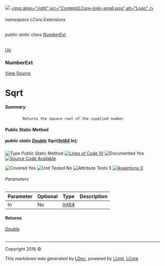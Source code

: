 ![](Content/LCore-banner-small.png "")
[&lt;img align=&quot;right&quot; src=&quot;Content/LCore-logo-small.png&quot; alt=&quot;Logo&quot; /&gt;](../README.md)

###### namespace LCore.Extensions

###### public static class [NumberExt](docs/NumberExt.md)
[Up](docs/NumberExt.md)

### NumberExt
[View Source](Extensions/Value%20Types/NumberExt.cs)

# Sqrt

##### Summary

            Returns the square root of the supplied number
            

#### Public Static Method

##### public static <a href="https://msdn.microsoft.com/en-us/library/system.double.aspx" alt="">Double</a> Sqrt(<a href="https://msdn.microsoft.com/en-us/library/system.int64.aspx" alt="">Int64</a> In);

![Type Public Static Method](http://b.repl.ca/v1/Type-Public%20Static%20Method-blue.png "") [![Lines of Code 10](http://b.repl.ca/v1/Lines%20of%20Code-10-blue.png "")](Extensions/Value%20Types/NumberExt.cs#L1167)    ![Documented Yes](http://b.repl.ca/v1/Documented-Yes-brightgreen.png "") [![Source Code Available](http://b.repl.ca/v1/Source%20Code-Available-brightgreen.png "")](Extensions/Value%20Types/NumberExt.cs#L1167)

![Covered Yes](http://b.repl.ca/v1/Covered-Yes-brightgreen.png "") ![Unit Tested No](http://b.repl.ca/v1/Unit%20Tested-No-lightgrey.png "") ![Attribute Tests 5](http://b.repl.ca/v1/Attribute%20Tests-5-brightgreen.png "") [![Assertions 0](http://b.repl.ca/v1/Assertions-0-lightgrey.png "")](Extensions/Value%20Types/NumberExt.cs)

###### Parameters

Parameter | Optional | Type | Description
:---  | :---  | :---  | :--- 
In | No | [Int64](https://msdn.microsoft.com/en-us/library/system.int64.aspx) | 


#### Returns

###### [Double](https://msdn.microsoft.com/en-us/library/system.double.aspx)



---

Copyright 2016 &copy; [](../README.md) [](../TableOfContents.md)

This markdown was generated by [LDoc](https://github.com/CodeSingularity/LDoc), powered by [LUnit](https://github.com/CodeSingularity/LUnit), [LCore](https://github.com/CodeSingularity/LCore)
